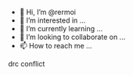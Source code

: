 - 👋 Hi, I’m @rermoi
- 👀 I’m interested in ...
- 🌱 I’m currently learning ...
- 💞️ I’m looking to collaborate on ...
- 📫 How to reach me ...

<!---
rermoi/rermoi is a ✨ special ✨ repository because its `README.md` (this file) appears on your GitHub profile.
You can click the Preview link to take a look at your changes.
--->
drc conflict
